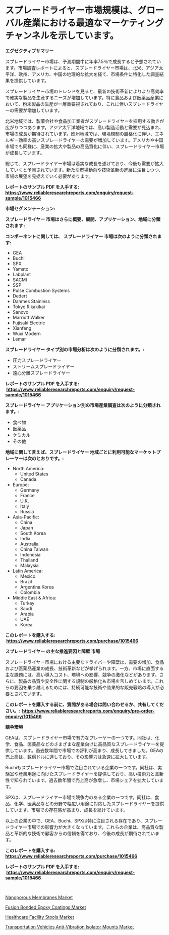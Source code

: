 <p><h1>スプレードライヤー市場規模は、グローバル産業における最適なマーケティングチャンネルを示しています。</h1></p><p><strong>エグゼクティブサマリー</strong></p>
<p><p>スプレードライヤー市場は、予測期間中に年率7.5％で成長すると予想されています。市場調査レポートによると、スプレードライヤー市場は、北米、アジア太平洋、欧州、アメリカ、中国の地理的な拡大を経て、市場条件に特化した調査結果を提供しています。</p><p>スプレードライヤー市場のトレンドを見ると、最新の技術革新によりより高効率で確実な製品を生産するニーズが増加しています。特に食品および医薬品産業において、粉末製品の生産が一層重要視されており、これに伴いスプレードライヤーの需要が増加しています。</p><p>北米地域では、製薬会社や食品加工業者がスプレードライヤーを採用する動きが広がりつつあります。アジア太平洋地域では、高い製造活動と需要が見込まれ、市場の成長が期待されています。欧州地域では、環境規制の厳格化に伴い、エネルギー効率の高いスプレードライヤーの需要が増加しています。アメリカや中国市場でも同様に、産業の拡大や製品の高品質化に伴い、スプレードライヤー市場が成長しています。</p><p>総じて、スプレードライヤー市場は着実な成長を遂げており、今後も需要が拡大していくと予測されています。新たな市場動向や技術革新の進展に注目しつつ、市場の展望を見据えていく必要があります。</p></p>
<p><strong>レポートのサンプル PDF を入手する: <a href="https://www.reliableresearchreports.com/enquiry/request-sample/1015466">https://www.reliableresearchreports.com/enquiry/request-sample/1015466</a></strong></p>
<p><strong>市場セグメンテーション:</strong></p>
<p><strong> スプレードライヤー 市場はさらに概要、展開、アプリケーション、地域に分類されます :</strong></p>
<p><strong>コンポーネントに関しては、 スプレードライヤー 市場は次のように分類されます: &nbsp;</strong></p>
<p><ul><li>GEA</li><li>Buchi</li><li>SPX</li><li>Yamato</li><li>Labplant</li><li>SACMI</li><li>SSP</li><li>Pulse Combustion Systems</li><li>Dedert</li><li>Dahmes Stainless</li><li>Tokyo Rikakikai</li><li>Sanovo</li><li>Marriott Walker</li><li>Fujisaki Electric</li><li>Xianfeng</li><li>Wuxi Modern</li><li>Lemar</li></ul></p>
<p><strong> スプレードライヤー タイプ別の市場分析は次のように分類されます。:</strong></p>
<p><ul><li>圧力スプレードライヤー</li><li>ストリームスプレードライヤー</li><li>遠心分離スプレードライヤー</li></ul></p>
<p><strong>レポートのサンプル PDF を入手する: &nbsp;<a href="https://www.reliableresearchreports.com/enquiry/request-sample/1015466">https://www.reliableresearchreports.com/enquiry/request-sample/1015466</a></strong></p>
<p><strong> スプレードライヤー アプリケーション別の市場産業調査は次のように分類されます。:</strong></p>
<p><ul><li>食べ物</li><li>医薬品</li><li>ケミカル</li><li>その他</li></ul></p>
<p><strong>地域に関して言えば、スプレードライヤー 地域ごとに利用可能なマーケットプレーヤーは次のとおりです。:</strong></p>
<p><ul>
    <li>
        North America:
        <ul>
            <li>United States</li>
            <li>Canada</li>
        </ul>
    </li>
    <li>
        Europe:
        <ul>
            <li>Germany</li>
            <li>France</li>
            <li>U.K.</li>
            <li>Italy</li>
            <li>Russia</li>
        </ul>
    </li>
    <li>
        Asia-Pacific:
        <ul>
            <li>China</li>
            <li>Japan</li>
            <li>South Korea</li>
            <li>India</li>
            <li>Australia</li>
            <li>China Taiwan</li>
            <li>Indonesia</li>
            <li>Thailand</li>
            <li>Malaysia</li>
        </ul>
    </li>
    <li>
        Latin America:
        <ul>
            <li>Mexico</li>
            <li>Brazil</li>
            <li>Argentina Korea</li>
            <li>Colombia</li>
        </ul>
    </li>
    <li>
        Middle East & Africa:
        <ul>
            <li>Turkey</li>
            <li>Saudi</li>
            <li>Arabia</li>
            <li>UAE</li>
            <li>Korea</li>
        </ul>
    </li>
    </ul></p>
<p><strong>このレポートを購入する: &nbsp;<a href="https://www.reliableresearchreports.com/purchase/1015466">https://www.reliableresearchreports.com/purchase/1015466</a></strong></p>
<p><strong>スプレードライヤー の主な推進要因と障壁 市場</strong></p>
<p><p>スプレードライヤー市場における主要なドライバーや障壁は、需要の増加、食品および医薬品産業の成長、技術革新などが挙げられます。一方、市場に直面する主な課題には、高い導入コスト、環境への影響、競争の激化などがあります。さらに、製品の品質や安全性に関する規制の厳格化も市場を苦しめています。これらの要因を乗り越えるためには、持続可能な技術や効果的な販売戦略の導入が必要とされています。</p></p>
<p><strong>このレポートを購入する前に、質問がある場合は問い合わせるか、共有してください。:&nbsp; <a href="https://www.reliableresearchreports.com/enquiry/pre-order-enquiry/1015466">https://www.reliableresearchreports.com/enquiry/pre-order-enquiry/1015466</a></strong></p>
<p><strong>競争環境</strong></p>
<p><p>GEAは、スプレードライヤー市場で有力なプレーヤーの一つです。同社は、化学、食品、医薬品などのさまざまな産業向けに高品質なスプレードライヤーを提供しています。過去数年間で市場での評判が高まり、成長してきました。GEAの売上高は、数億ドルに達しており、その影響力は急速に拡大しています。</p><p>Buchiもスプレードライヤー市場で注目されている企業の一つです。同社は、実験室や産業用途に向けたスプレードライヤーを提供しており、高い技術力と革新性で知られています。過去数年間で売上高が急増し、市場シェアを拡大しています。</p><p>SPXは、スプレードライヤー市場で競争力のある企業の一つです。同社は、食品、化学、医薬品などの分野で幅広い用途に対応したスプレードライヤーを提供しています。市場での存在感が高まり、成長を続けています。</p><p>以上の企業の中で、GEA、Buchi、SPXは特に注目される存在であり、スプレードライヤー市場での影響力が大きくなっています。これらの企業は、高品質な製品と革新的な技術で顧客からの信頼を得ており、今後の成長が期待されています。</p></p>
<p><strong>このレポートを購入する: &nbsp; <a href="https://www.reliableresearchreports.com/purchase/1015466">https://www.reliableresearchreports.com/purchase/1015466</a></strong></p>
<p><strong>レポートのサンプル PDF を入手する: &nbsp;<a href="https://www.reliableresearchreports.com/enquiry/request-sample/1015466">https://www.reliableresearchreports.com/enquiry/request-sample/1015466</a></strong><strong></strong></p>
<p>&nbsp;</p>
<p><p><a href="https://github.com/markusgodoy/Market-Research-Report-List-2/blob/main/nanoporous-membranes-market.md">Nanoporous Membranes Market</a></p><p><a href="https://github.com/luckyshygirl/Market-Research-Report-List-3/blob/main/fusion-bonded-epoxy-coatings-market.md">Fusion Bonded Epoxy Coatings Market</a></p><p><a href="https://shimmer-gardenia-37a.notion.site/Healthcare-Facility-Stools-Market-Size-Focuses-on-Market-Dynamics-In-Depth-Analysis-and-Future-Proj-10d3f68a5ceb47dca50db068f2319f5c">Healthcare Facility Stools Market</a></p><p><a href="https://view.publitas.com/reportprime-1/transportation-vehicles-anti-vibration-isolator-mounts-market-size-share-trends-analysis-report-by-material-by-type-by-end-user-by-region-and-segment-forecasts-2023-2030/">Transportation Vehicles Anti-Vibration Isolator Mounts Market</a></p></p>
